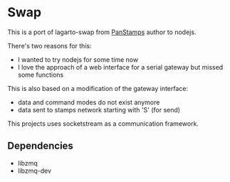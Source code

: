 # Swap

This is a port of lagarto-swap from [PanStamps](http://www.panstamp.com) author to nodejs.

There's two reasons for this:
* I wanted to try nodejs for some time now
* I love the approach of a web interface for a serial gateway but missed some functions

This is also based on a modification of the gateway interface:
* data and command modes do not exist anymore
* data sent to stamps network starting with 'S' (for send)

This projects uses socketstream as a communication framework.

## Dependencies
* libzmq
* libzmq-dev